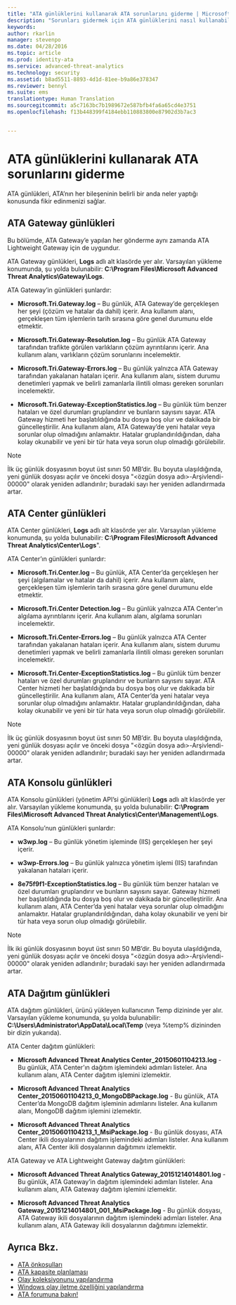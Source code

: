 ```yaml
---
title: "ATA günlüklerini kullanarak ATA sorunlarını giderme | Microsoft ATA"
description: "Sorunları gidermek için ATA günlüklerini nasıl kullanabileceğiniz açıklanır"
keywords: 
author: rkarlin
manager: stevenpo
ms.date: 04/28/2016
ms.topic: article
ms.prod: identity-ata
ms.service: advanced-threat-analytics
ms.technology: security
ms.assetid: b8ad5511-8893-4d1d-81ee-b9a86e378347
ms.reviewer: bennyl
ms.suite: ems
translationtype: Human Translation
ms.sourcegitcommit: a5c7163bc7b1989672e587bfb4fa6a65cd4e3751
ms.openlocfilehash: f13b448399f4184ebb110883800e87902d3b7ac3


---
```


# ATA günlüklerini kullanarak ATA sorunlarını giderme
ATA günlükleri, ATA’nın her bileşeninin belirli bir anda neler yaptığı konusunda fikir edinmenizi sağlar.

## ATA Gateway günlükleri
Bu bölümde, ATA Gateway’e yapılan her gönderme aynı zamanda ATA Lightweight Gateway için de uygundur. 

ATA Gateway günlükleri, **Logs** adlı alt klasörde yer alır. Varsayılan yükleme konumunda, şu yolda bulunabilir: **C:\Program Files\Microsoft Advanced Threat Analytics\Gateway\Logs**.

ATA Gateway’in günlükleri şunlardır:

-   **Microsoft.Tri.Gateway.log** – Bu günlük, ATA Gateway’de gerçekleşen her şeyi (çözüm ve hatalar da dahil) içerir. Ana kullanım alanı, gerçekleşen tüm işlemlerin tarih sırasına göre genel durumunu elde etmektir.

-   **Microsoft.Tri.Gateway-Resolution.log** – Bu günlük ATA Gateway tarafından trafikte görülen varlıkların çözüm ayrıntılarını içerir. Ana kullanım alanı, varlıkların çözüm sorunlarını incelemektir.

-   **Microsoft.Tri.Gateway-Errors.log** – Bu günlük yalnızca ATA Gateway tarafından yakalanan hataları içerir. Ana kullanım alanı, sistem durumu denetimleri yapmak ve belirli zamanlarla ilintili olması gereken sorunları incelemektir.

-   **Microsoft.Tri.Gateway-ExceptionStatistics.log** – Bu günlük tüm benzer hataları ve özel durumları gruplandırır ve bunların sayısını sayar.
    ATA Gateway hizmeti her başlatıldığında bu dosya boş olur ve dakikada bir güncelleştirilir. Ana kullanım alanı, ATA Gateway’de yeni hatalar veya sorunlar olup olmadığını anlamaktır. Hatalar gruplandırıldığından, daha kolay okunabilir ve yeni bir tür hata veya sorun olup olmadığı görülebilir.

> [!NOTE]
> İlk üç günlük dosyasının boyut üst sınırı 50 MB’dir. Bu boyuta ulaşıldığında, yeni günlük dosyası açılır ve önceki dosya "&lt;özgün dosya adı&gt;-Arşivlendi-00000" olarak yeniden adlandırılır; buradaki sayı her yeniden adlandırmada artar.

## ATA Center günlükleri
ATA Center günlükleri, **Logs** adlı alt klasörde yer alır. Varsayılan yükleme konumunda, şu yolda bulunabilir: **C:\Program Files\Microsoft Advanced Threat Analytics\Center\Logs**".

ATA Center’ın günlükleri şunlardır:

-   **Microsoft.Tri.Center.log** – Bu günlük, ATA Center’da gerçekleşen her şeyi (algılamalar ve hatalar da dahil) içerir. Ana kullanım alanı, gerçekleşen tüm işlemlerin tarih sırasına göre genel durumunu elde etmektir.

-   **Microsoft.Tri.Center Detection.log** – Bu günlük yalnızca ATA Center’ın algılama ayrıntılarını içerir. Ana kullanım alanı, algılama sorunları incelemektir.

-   **Microsoft.Tri.Center-Errors.log** – Bu günlük yalnızca ATA Center tarafından yakalanan hataları içerir. Ana kullanım alanı, sistem durumu denetimleri yapmak ve belirli zamanlarla ilintili olması gereken sorunları incelemektir.

-   **Microsoft.Tri.Center-ExceptionStatistics.log** – Bu günlük tüm benzer hataları ve özel durumları gruplandırır ve bunların sayısını sayar.
    ATA Center hizmeti her başlatıldığında bu dosya boş olur ve dakikada bir güncelleştirilir. Ana kullanım alanı, ATA Center’da yeni hatalar veya sorunlar olup olmadığını anlamaktır. Hatalar gruplandırıldığından, daha kolay okunabilir ve yeni bir tür hata veya sorun olup olmadığı görülebilir.

> [!NOTE]
> İlk üç günlük dosyasının boyut üst sınırı 50 MB’dir. Bu boyuta ulaşıldığında, yeni günlük dosyası açılır ve önceki dosya "&lt;özgün dosya adı&gt;-Arşivlendi-00000" olarak yeniden adlandırılır; buradaki sayı her yeniden adlandırmada artar.

## ATA Konsolu günlükleri
ATA Konsolu günlükleri (yönetim API’si günlükleri) **Logs** adlı alt klasörde yer alır. Varsayılan yükleme konumunda, şu yolda bulunabilir: **C:\Program Files\Microsoft Advanced Threat Analytics\Center\Management\Logs**.

ATA Konsolu’nun günlükleri şunlardır:

-   **w3wp.log** – Bu günlük yönetim işleminde (IIS) gerçekleşen her şeyi içerir.


-   **w3wp-Errors.log** – Bu günlük yalnızca yönetim işlemi (IIS) tarafından yakalanan hataları içerir.


-   **8e75f9f1-ExceptionStatistics.log** – Bu günlük tüm benzer hataları ve özel durumları gruplandırır ve bunların sayısını sayar.
    Gateway hizmeti her başlatıldığında bu dosya boş olur ve dakikada bir güncelleştirilir. Ana kullanım alanı, ATA Center’da yeni hatalar veya sorunlar olup olmadığını anlamaktır. Hatalar gruplandırıldığından, daha kolay okunabilir ve yeni bir tür hata veya sorun olup olmadığı görülebilir.

> [!NOTE]
> İlk iki günlük dosyasının boyut üst sınırı 50 MB’dir. Bu boyuta ulaşıldığında, yeni günlük dosyası açılır ve önceki dosya "&lt;özgün dosya adı&gt;-Arşivlendi-00000" olarak yeniden adlandırılır; buradaki sayı her yeniden adlandırmada artar.

## ATA Dağıtım günlükleri
ATA dağıtım günlükleri, ürünü yükleyen kullanıcının Temp dizininde yer alır. Varsayılan yükleme konumunda, şu yolda bulunabilir: **C:\Users\Administrator\AppData\Local\Temp** (veya %temp% dizininden bir dizin yukarıda).

ATA Center dağıtım günlükleri:

-   **Microsoft Advanced Threat Analytics Center_20150601104213.log** - Bu günlük, ATA Center’ın dağıtım işlemindeki adımları listeler. Ana kullanım alanı, ATA Center dağıtım işlemini izlemektir.

-   **Microsoft Advanced Threat Analytics Center_20150601104213_0_MongoDBPackage.log** - Bu günlük, ATA Center’da MongoDB dağıtım işleminin adımlarını listeler. Ana kullanım alanı, MongoDB dağıtım işlemini izlemektir.

-   **Microsoft Advanced Threat Analytics Center_20150601104213_1_MsiPackage.log** - Bu günlük dosyası, ATA Center ikili dosyalarının dağıtım işlemindeki adımları listeler. Ana kullanım alanı, ATA Center ikili dosyalarının dağıtımını izlemektir.

ATA Gateway ve ATA Lightweight Gateway dağıtım günlükleri:

-   **Microsoft Advanced Threat Analytics Gateway_20151214014801.log** - Bu günlük, ATA Gateway’in dağıtım işlemindeki adımları listeler. Ana kullanım alanı, ATA Gateway dağıtım işlemini izlemektir.

-   **Microsoft Advanced Threat Analytics Gateway_20151214014801_001_MsiPackage.log** - Bu günlük dosyası, ATA Gateway ikili dosyalarının dağıtım işlemindeki adımları listeler. Ana kullanım alanı, ATA Gateway ikili dosyalarının dağıtımını izlemektir.

## Ayrıca Bkz.
- [ATA önkoşulları](/advanced-threat-analytics/plan-design/ata-prerequisites)
- [ATA kapasite planlaması](/advanced-threat-analytics/plan-design/ata-capacity-planning)
- [Olay koleksiyonunu yapılandırma](/advanced-threat-analytics/deploy-use/configure-event-collection)
- [Windows olay iletme özelliğini yapılandırma](/advanced-threat-analytics/deploy-use/configure-event-collection#configuring-windows-event-forwarding)
- [ATA forumuna bakın!](https://social.technet.microsoft.com/Forums/security/home?forum=mata)



<!--HONumber=Jul16_HO3-->


